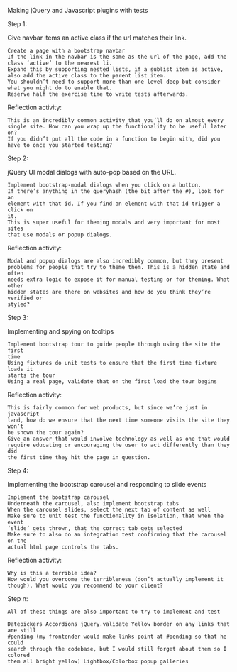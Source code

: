 Making jQuery and Javascript plugins with tests

Step 1:

Give navbar items an active class if the url matches their link.

    Create a page with a bootstrap navbar
    If the link in the navbar is the same as the url of the page, add the class ‘active’ to the nearest li.
    Expand this by supporting nested lists, if a sublist item is active, also add the active class to the parent list item.
    You shouldn’t need to support more than one level deep but consider what you might do to enable that.
    Reserve half the exercise time to write tests afterwards.

Reflection activity:

    This is an incredibly common activity that you’ll do on almost every single site. How can you wrap up the functionality to be useful later on?
    If you didn’t put all the code in a function to begin with, did you have to once you started testing?

Step 2:

jQuery UI modal dialogs with auto-pop based on the URL.

    Implement bootstrap-modal dialogs when you click on a button.
    If there’s anything in the queryhash (the bit after the #), look for an
    element with that id. If you find an element with that id trigger a click on
    it.
    This is super useful for theming modals and very important for most sites
    that use modals or popup dialogs.

Reflection activity:

    Modal and popup dialogs are also incredibly common, but they present
    problems for people that try to theme them. This is a hidden state and often
    needs extra logic to expose it for manual testing or for theming. What other
    hidden states are there on websites and how do you think they’re verified or
    styled?

Step 3:

Implementing and spying on tooltips

    Implement bootstrap tour to guide people through using the site the first
    time
    Using fixtures do unit tests to ensure that the first time fixture loads it
    starts the tour
    Using a real page, validate that on the first load the tour begins

Reflection activity:

    This is fairly common for web products, but since we’re just in javascript
    land, how do we ensure that the next time someone visits the site they won’t
    be shown the tour again?
    Give an answer that would involve technology as well as one that would
    require educating or encouraging the user to act differently than they did
    the first time they hit the page in question.

Step 4:

Implementing the bootstrap carousel and responding to slide events

    Implement the bootstrap carousel
    Underneath the carousel, also implement bootstrap tabs
    When the carousel slides, select the next tab of content as well
    Make sure to unit test the functionality in isolation, that when the event
    ‘slide’ gets thrown, that the correct tab gets selected
    Make sure to also do an integration test confirming that the carousel on the
    actual html page controls the tabs.

Reflection activity:

    Why is this a terrible idea?
    How would you overcome the terribleness (don’t actually implement it
    though). What would you recommend to your client?

Step n:

    All of these things are also important to try to implement and test

    Datepickers Accordions jQuery.validate Yellow border on any links that are still
    #pending (my frontender would make links point at #pending so that he could
    search through the codebase, but I would still forget about them so I colored
    them all bright yellow) Lightbox/Colorbox popup galleries